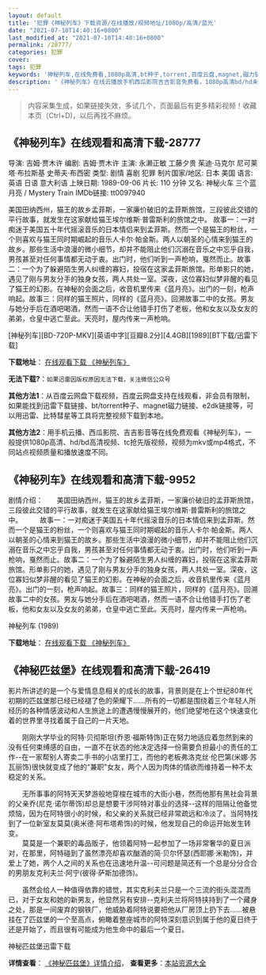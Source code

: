 ```yaml
---
layout: default
title: '犯罪《神秘列车》下载资源/在线播放/视频地址/1080p/高清/蓝光'
date: "2021-07-10T14:40:16+0800"
last_modified_at: "2021-07-10T14:40:16+0800"
permalink: /28777/
categories: 犯罪
cover:
tags: 犯罪
keywords: '神秘列车,在线免费看,1080p高清,bt种子,torrent,百度云盘,magnet,磁力链,迅雷下载资源'
description: '《神秘列车》在线云播放手机西瓜影院吉吉影音免费看，1080p高清bd/hd未删减完整版和tc抢先枪版，mkv/mp4格式，附带bt/torrent种子、magnet/磁力链、百度云盘、网盘资源迅雷下载链接'
---
```


>内容采集生成，如果链接失效，多试几个，页面最后有更多精彩视频！收藏本页（Ctrl+D)，以后再找不麻烦。


## 《神秘列车》在线观看和高清下载-28777

导演: 吉姆·贾木许 编剧: 吉姆·贾木许 主演: 永濑正敏 工藤夕贵 茱迪·马克尔 尼可莱塔·布拉斯基 史蒂夫·布西密 类型: 剧情 喜剧 犯罪 制片国家/地区: 日本 美国 语言: 英语 日语 意大利语 上映日期: 1989-09-06 片长: 110 分钟 又名: 神秘火车 三个蓝月亮 / Mystery Train IMDb链接: tt0097940

美国田纳西州，猫王的故乡孟菲斯，一家廉价破旧的孟菲斯旅馆，三段彼此交错的平行故事，就发生在这家献给猫王埃尔维斯·普雷斯利的旅馆之中。 故事一：一对痴迷于美国五十年代摇滚音乐的日本情侣来到孟菲斯。然而一个是猫王的粉丝，一个则喜欢与猫王同时期崛起的音乐人卡尔·帕金斯。两人以朝圣的心情来到猫王的故乡。那些生活中浪漫的微小细节，却并不能阻止他们沉溺在音乐之中忘乎自我，男孩甚至对任何事情都无动于衷。出门时，他们听到一声枪响，戛然而止。故事二：一个为了躲避陌生男人纠缠的寡妇，投宿在这家孟菲斯旅馆。形单影只的她，遇见了刚与男友分手的独身女孩，两人共处一室。深夜，这位寡妇似梦非醒的看见了猫王的幻影。在神秘的会面之后，收音机里传来《蓝月亮》。出门的一刻，枪声响起。故事三：同样的猫王照片，同样的《蓝月亮》。回溯故事二中的女孩。男友与她分手后在酒吧喝酒，然而一语不合让他错手打伤了老板，他和女友以及女友的弟弟，仓皇中逃亡至此。天亮时，屋内传来一声枪响。


[神秘列车][BD-720P-MKV][英语中字][豆瓣8.2分][4.4GB][1989][BT下载/迅雷下载]

**下载地址**： [在线观看下载 《神秘列车》](https://www.btdx8.com/torrent/mystery_train_1989.html) 


**无法下载?**：`如果迅雷因版权原因无法下载，关注微信公众号 `

**其他方法1**：从百度云网盘下载视频，百度云网盘支持在线观看，非会员有限制，如果能找到迅雷下载链接、bt/torrent种子、magnet磁力链接、e2dk链接等，可以用迅雷、比特彗星等工具将完整视频下载到本地。

**其他方法2**：用手机云播、西瓜影院、吉吉影音等在线免费观看《神秘列车》，一般提供1080p高清、hd/bd高清视频、tc抢先版视频，视频为mkv或mp4格式，不同站点视频质量和播放速度不同。


## 《神秘列车》在线观看和高清下载-9952

剧情介绍：　　美国田纳西州，猫王的故乡孟菲斯，一家廉价破旧的孟菲斯旅馆，三段彼此交错的平行故事，就发生在这家献给猫王埃尔维斯·普雷斯利的旅馆之中。  　　故事一：一对痴迷于美国五十年代摇滚音乐的日本情侣来到孟菲斯。然而一个是猫王的粉丝，一个则喜欢与猫王同时期崛起的音乐人卡尔·帕金斯。两人以朝圣的心情来到猫王的故乡。那些生活中浪漫的微小细节，却并不能阻止他们沉溺在音乐之中忘乎自我，男孩甚至对任何事情都无动于衷。出门时，他们听到一声枪响，戛然而止。故事二：一个为了躲避陌生男人纠缠的寡妇，投宿在这家孟菲斯旅馆。形单影只的她，遇见了刚与男友分手的独身女孩，两人共处一室。深夜，这位寡妇似梦非醒的看见了猫王的幻影。在神秘的会面之后，收音机里传来《蓝月亮》。出门的一刻，枪声响起。故事三：同样的猫王照片，同样的《蓝月亮》。回溯故事二中的女孩。男友与她分手后在酒吧喝酒，然而一语不合让他错手打伤了老板，他和女友以及女友的弟弟，仓皇中逃亡至此。天亮时，屋内传来一声枪响。


神秘列车 (1989)

**下载地址**： [在线观看下载 《神秘列车》](https://www.btbtdy.me/btdy/dy8831.html) 


## 《神秘匹兹堡》在线观看和高清下载-26419

影片所讲述的是一个与爱情息息相关的成长的故事，背景则是在上个世纪80年代初期的匹兹堡那已经已经褪了色的荣耀下&hellip;…所有的一切都是围绕着三个年轻人所经历的各种情感波动和人生旅途上的遭遇慢慢展开的，他们绝望地在这个快速变化着的世界里寻找着属于自己的一片天地。</p>　　刚刚大学毕业的阿特&middot;贝彻斯坦(乔恩·福斯特饰)正在努力地适应着忽然到来的没有任何束缚感的自由，一直不在状态的他决定选择一份需要负担最小的责任的工作--在一家帮别人寄卖二手书的小店里打工，而他的老板弗洛克丝·伦巴第(米娜·苏瓦丽饰)很快就变成了他的“兼职”女友，两个人因为肉体的情欲而维持着一种不太稳定的关系。</p>　　无所事事的阿特天天梦游般地穿梭在城市的大街小巷，然而他那有黑社会背景的父亲乔(尼克·诺尔蒂饰)却总是想要干涉阿特对事业的选择--这样的阻隔让他备觉烦恼，因为在阿特很小的时候，和父亲的关系就已经非常疏远和冷淡了。当阿特找到了一位新室友莫莫(奥米德&middot;阿布塔希饰)的时候，他发现自己的命运开始发生转变。<br />　　莫莫是一个兼职的毒品贩子，他领着阿特一起参加了一场非常奢华的夏日派对，在那里，阿特碰到了虽然漂亮却喜欢酗酒的简·贝尔怀瑟(西耶娜·米勒饰)，并爱上了她，两个人之间的关系也在迅速地升温--可问题是简还有一个总是分分合合的男朋友克利夫兰·阿宁(彼得·萨斯加德饰)。</p>　　虽然会给人一种值得依靠的错觉，其实克利夫兰只是一个三流的街头混混而已，对于女友和她的新男友，他显然另有安排--克利夫兰将阿特挟持到了一个藏身之处，那是一间废弃的钢铁厂，他威胁着阿特说要把他从厂房顶上扔下去……被悬挂在了匹兹堡的一个至高点，俯瞰着整座城市的阿特深刻意识到属于他的夏日终于还是开始了，而且很有可能成为他生命中的最后一个夏日。</p>


神秘匹兹堡迅雷下载

**详情查看**： [《神秘匹兹堡》详情介绍](/movie/26419/)， **查看更多**：[本站资源大全](/movie/t/all/)

